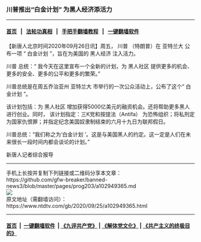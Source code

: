 ### 川普推出“白金计划” 为黑人经济添活力
------------------------

#### [首页](https://github.com/gfw-breaker/banned-news3/blob/master/README.md) &nbsp;&nbsp;|&nbsp;&nbsp; [法轮功真相](https://github.com/begood0513/basic/blob/master/README.md)  &nbsp;&nbsp;|&nbsp;&nbsp; [手把手翻墙教程](https://github.com/gfw-breaker/guides/wiki)  &nbsp;&nbsp;|&nbsp;&nbsp; [一键翻墙软件](https://github.com/gfw-breaker/nogfw/blob/master/README.md)  



<div><div class="post_content" itemprop="articleBody">
 <p>
  【新唐人北京时间2020年09月26日讯】周五，
  <ok href="https://www.ntdtv.com/gb/川普.htm">
   川普
  </ok>
  （特朗普）在
  <ok href="https://www.ntdtv.com/gb/亚特兰大.htm">
   亚特兰大
  </ok>
  公布一项 “
  <ok href="https://www.ntdtv.com/gb/白金计划.htm">
   白金计划
  </ok>
  ”，旨在为美国的
  <ok href="https://www.ntdtv.com/gb/黑人经济.htm">
   黑人经济
  </ok>
  注入活力。
 </p>
 <p>
  <ok href="https://www.ntdtv.com/gb/川普.htm">
   川普
  </ok>
  总统：“ 我今天在这里宣布一个全新的计划，为
  <ok href="https://www.ntdtv.com/gb/黑人社区.htm">
   黑人社区
  </ok>
  提供更多的机会、更多的安全、更多的公平和更多的繁荣。”
 </p>
 <p>
  川普总统是在周五乔治亚州
  <ok href="https://www.ntdtv.com/gb/亚特兰大.htm">
   亚特兰大
  </ok>
  市举行的一次公众活动上，公布了这个“
  <ok href="https://www.ntdtv.com/gb/白金计划.htm">
   白金计划
  </ok>
  ”。
 </p>
 <p>
  该计划包括：为
  <ok href="https://www.ntdtv.com/gb/黑人社区.htm">
   黑人社区
  </ok>
  增加获得5000亿美元的融资机会。还将帮助更多黑人进行创业。同时， 该计划指定：三K党和按提法（Antifa） 为恐怖组织；将私刑定为国家仇恨罪；并指定纪念美国奴隶制结束的六月十九日为联邦假日。
 </p>
 <p>
  川普总统：“我们称之为‘白金计划 ’。这是与美国黑人的约定。这一定是人们在未来很长一段时间内都会谈论的计划。”
 </p>
 <p>
  新唐人记者综合报导
 </p>
 <div class="single_ad">
 </div>
</div>
</div>
<hr/>
手机上长按并复制下列链接或二维码分享本文章：<br/>
https://github.com/gfw-breaker/banned-news3/blob/master/pages/prog203/a102949365.md <br/>
<a href='https://github.com/gfw-breaker/banned-news3/blob/master/pages/prog203/a102949365.md'><img src='https://github.com/gfw-breaker/banned-news3/blob/master/pages/prog203/a102949365.md.png'/></a> <br/>
原文地址（需翻墙访问）：https://www.ntdtv.com/gb/2020/09/25/a102949365.html


------------------------
#### [首页](https://github.com/gfw-breaker/banned-news3/blob/master/README.md) &nbsp;|&nbsp; [一键翻墙软件](https://github.com/gfw-breaker/nogfw/blob/master/README.md) &nbsp;| [《九评共产党》](https://github.com/gfw-breaker/9ping.md/blob/master/README.md#九评之一评共产党是什么) | [《解体党文化》](https://github.com/gfw-breaker/jtdwh.md/blob/master/README.md) | [《共产主义的终极目的》](https://github.com/gfw-breaker/gczydzjmd.md/blob/master/README.md)


<img src='http://gfw-breaker.win/banned-news3/pages/prog203/a102949365.md' width='0px' height='0px'/>